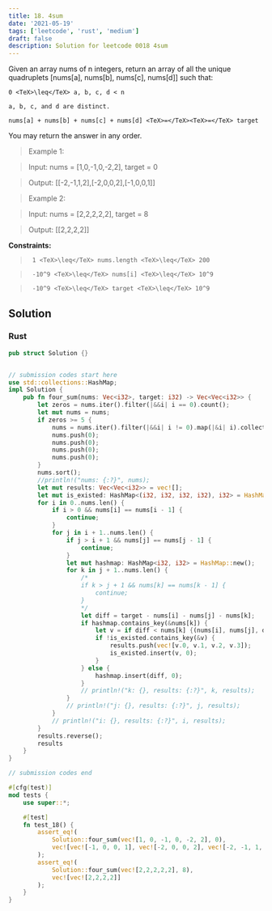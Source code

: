 ```yaml
---
title: 18. 4sum
date: '2021-05-19'
tags: ['leetcode', 'rust', 'medium']
draft: false
description: Solution for leetcode 0018 4sum
---
```


 

  Given an array nums of n integers, return an array of all the unique quadruplets [nums[a], nums[b], nums[c], nums[d]] such that:

  

  	0 <TeX>\leq</TeX> a, b, c, d < n

  	a, b, c, and d are distinct.

  	nums[a] + nums[b] + nums[c] + nums[d] <TeX>=</TeX><TeX>=</TeX> target

  

  You may return the answer in any order.

   

 >   Example 1:

  

 >   Input: nums <TeX>=</TeX> [1,0,-1,0,-2,2], target <TeX>=</TeX> 0

 >   Output: [[-2,-1,1,2],[-2,0,0,2],[-1,0,0,1]]

  

 >   Example 2:

  

 >   Input: nums <TeX>=</TeX> [2,2,2,2,2], target <TeX>=</TeX> 8

 >   Output: [[2,2,2,2]]

  

   

  **Constraints:**

  

 >   	1 <TeX>\leq</TeX> nums.length <TeX>\leq</TeX> 200

 >   	-10^9 <TeX>\leq</TeX> nums[i] <TeX>\leq</TeX> 10^9

 >   	-10^9 <TeX>\leq</TeX> target <TeX>\leq</TeX> 10^9


## Solution
### Rust
```rust
pub struct Solution {}


// submission codes start here
use std::collections::HashMap;
impl Solution {
    pub fn four_sum(nums: Vec<i32>, target: i32) -> Vec<Vec<i32>> {
        let zeros = nums.iter().filter(|&&i| i == 0).count();
        let mut nums = nums;
        if zeros >= 5 {
            nums = nums.iter().filter(|&&i| i != 0).map(|&i| i).collect();
            nums.push(0);
            nums.push(0);
            nums.push(0);
            nums.push(0);
        }
        nums.sort();
        //println!("nums: {:?}", nums);
        let mut results: Vec<Vec<i32>> = vec![];
        let mut is_existed: HashMap<(i32, i32, i32, i32), i32> = HashMap::new();
        for i in 0..nums.len() {
            if i > 0 && nums[i] == nums[i - 1] {
                continue;
            }
            for j in i + 1..nums.len() {
                if j > i + 1 && nums[j] == nums[j - 1] {
                    continue;
                }    
                let mut hashmap: HashMap<i32, i32> = HashMap::new();
                for k in j + 1..nums.len() {
                    /*
                    if k > j + 1 && nums[k] == nums[k - 1] {
                        continue;
                    }
                    */
                    let diff = target - nums[i] - nums[j] - nums[k];
                    if hashmap.contains_key(&nums[k]) {
                        let v = if diff < nums[k] {(nums[i], nums[j], diff, nums[k])} else {(nums[i], nums[j], nums[k], diff)};
                        if !is_existed.contains_key(&v) {
                            results.push(vec![v.0, v.1, v.2, v.3]);
                            is_existed.insert(v, 0);
                        }
                    } else {
                        hashmap.insert(diff, 0);
                    }
                    // println!("k: {}, results: {:?}", k, results);
                }
                // println!("j: {}, results: {:?}", j, results);
            }
            // println!("i: {}, results: {:?}", i, results);
        }
        results.reverse();
        results
    }
}

// submission codes end

#[cfg(test)]
mod tests {
    use super::*;

    #[test]
    fn test_18() {
        assert_eq!(
            Solution::four_sum(vec![1, 0, -1, 0, -2, 2], 0),
            vec![vec![-1, 0, 0, 1], vec![-2, 0, 0, 2], vec![-2, -1, 1, 2]]
        );
        assert_eq!(
            Solution::four_sum(vec![2,2,2,2,2], 8),
            vec![vec![2,2,2,2]]
        );
    }
}

```
